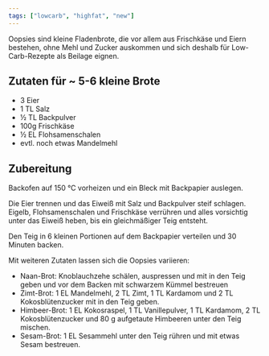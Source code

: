 ```yaml
---
tags: ["lowcarb", "highfat", "new"]
---
```


Oopsies sind kleine Fladenbrote, die vor allem aus Frischkäse und Eiern bestehen, ohne Mehl und Zucker auskommen und sich deshalb für Low-Carb-Rezepte als Beilage eignen.

## Zutaten für ~ 5-6 kleine Brote
- 3     Eier
- 1 TL  Salz
- ½ TL  Backpulver
- 100g  Frischkäse
- ½ EL  Flohsamenschalen
- evtl. noch etwas Mandelmehl

## Zubereitung
Backofen auf 150 ℃  vorheizen und ein Bleck mit Backpapier auslegen.

Die Eier trennen und das Eiweiß mit Salz und Backpulver steif schlagen. Eigelb, Flohsamenschalen und Frischkäse verrühren und alles vorsichtig unter das Eiweiß heben, bis ein gleichmäßiger Teig entsteht.

Den Teig in 6 kleinen Portionen auf dem Backpapier verteilen und 30 Minuten backen.

Mit weiteren Zutaten lassen sich die Oopsies variieren:
- Naan-Brot:    Knoblauchzehe schälen, auspressen und mit in den Teig geben und vor dem Backen mit schwarzem Kümmel bestreuen
- Zimt-Brot:    1 EL Mandelmehl, 2 TL Zimt, 1 TL Kardamom und 2 TL Kokosblütenzucker mit in den Teig geben.
- Himbeer-Brot: 1 EL Kokosraspel, 1 TL Vanillepulver, 1 TL Kardamom, 2 TL Kokosblütenzucker und 80 g aufgetaute Himbeeren unter den Teig mischen.
- Sesam-Brot:   1 EL Sesammehl unter den Teig rühren und mit etwas Sesam bestreuen.

